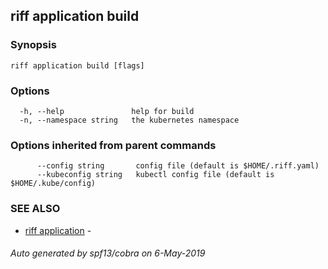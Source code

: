 ## riff application build



### Synopsis



```
riff application build [flags]
```

### Options

```
  -h, --help               help for build
  -n, --namespace string   the kubernetes namespace
```

### Options inherited from parent commands

```
      --config string       config file (default is $HOME/.riff.yaml)
      --kubeconfig string   kubectl config file (default is $HOME/.kube/config)
```

### SEE ALSO

* [riff application](riff_application.md)	 - 

###### Auto generated by spf13/cobra on 6-May-2019
